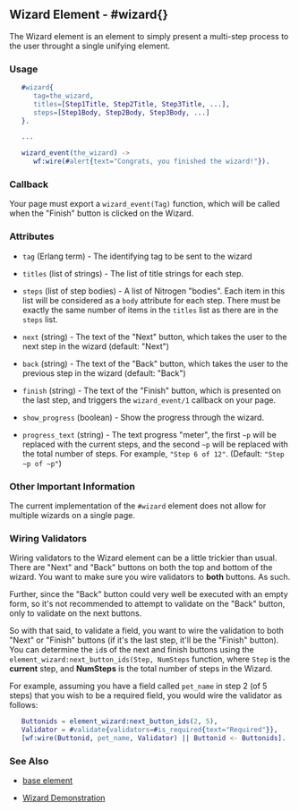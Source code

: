 <!-- dash: #wizard | Element | ###:Section -->



## Wizard Element - #wizard{}

  The Wizard element is an element to simply present a multi-step process to
  the user throught a single unifying element.

### Usage

```erlang
   #wizard{
      tag=the_wizard,
      titles=[Step1Title, Step2Title, Step3Title, ...],
      steps=[Step1Body, Step2Body, Step3Body, ...]
   }.

   ...

   wizard_event(the_wizard) ->
      wf:wire(#alert{text="Congrats, you finished the wizard!"}).

```

### Callback

   Your page must export a `wizard_event(Tag)` function, which will be called
   when the "Finish" button is clicked on the Wizard.

### Attributes

   * `tag` (Erlang term) - The identifying tag to be sent to the wizard

   * `titles` (list of strings) - The list of title strings for each step.

   * `steps` (list of step bodies) - A list of Nitrogen "bodies". Each item
   in this list will be considered as a `body` attribute for each step.  There
   must be exactly the same number of items in the `titles` list as there are
   in the `steps` list.

   * `next` (string) - The text of the "Next" button, which takes the user
   to the next step in the wizard (default: "Next")

   * `back` (string) - The text of the "Back" button, which takes the user
   to the previous step in the wizard (default: "Back")

   * `finish` (string) - The text of the "Finish" button, which is presented
   on the last step, and triggers the `wizard_event/1` callback on your page.

   * `show_progress` (boolean) - Show the progress through the wizard.

   * `progress_text` (string) - The text progress "meter", the first `~p`
   will be replaced with the current steps, and the second `~p` will be
   replaced with the total number of steps. For example, `"Step 6 of 12"`.
   (Default: `"Step ~p of ~p"`)

### Other Important Information

   The current implementation of the `#wizard` element does not allow for
   multiple wizards on a single page.

### Wiring Validators

   Wiring validators to the Wizard element can be a little trickier than usual.
   There are "Next" and "Back" buttons on both the top and bottom of the
   wizard. You want to make sure you wire validators to **both** buttons. As
   such.

   Further, since the "Back" button could very well be executed with an empty
   form, so it's not recommended to attempt to validate on the "Back" button,
   only to validate on the next buttons.

   So with that said, to validate a field, you want to wire the validation to
   both "Next" or "Finish" buttons (if it's the last step, it'll be the
   "Finish" button). You can determine the `id`s of the next and finish buttons
   using the `element_wizard:next_button_ids(Step, NumSteps` function, where
   `Step` is the **current** step, and **NumSteps** is the total number of steps in
   the Wizard.

   For example, assuming you have a field called `pet_name` in step 2 (of 5 steps) that you wish to be a required field, you would wire the validator as follows:

```erlang
   Buttonids = element_wizard:next_button_ids(2, 5),
   Validator = #validate{validators=#is_required{text="Required"}},
   [wf:wire(Buttonid, pet_name, Validator) || Buttonid <- Buttonids].

```

### See Also

 *  [base element](element_base.md)

 *  [Wizard Demonstration](http://nitrogenproject.com/demos/wizard)
